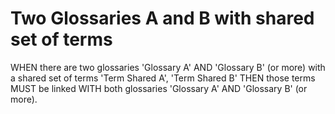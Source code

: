 # Two Glossaries A and B with shared set of terms

WHEN there are two glossaries 'Glossary A' AND 'Glossary B' (or more) with a
shared set of terms 'Term Shared A', 'Term Shared B' THEN those terms MUST be
linked WITH both glossaries 'Glossary A' AND 'Glossary B' (or more).
